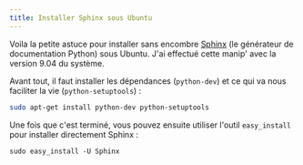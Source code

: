 ```yaml
--- 
title: Installer Sphinx sous Ubuntu
---
```


Voila la petite astuce pour installer sans encombre
[Sphinx](http://sphinx.pocoo.org/) (le générateur de documentation Python) sous
Ubuntu. J'ai effectué cette manip' avec la version 9.04 du système.

Avant tout, il faut installer les dépendances (`python-dev`) et ce qui va nous
faciliter la vie (`python-setuptools`) :

~~~ bash
sudo apt-get install python-dev python-setuptools
~~~

Une fois que c'est terminé, vous pouvez ensuite utiliser l'outil `easy_install`
pour installer directement Sphinx :

`sudo easy_install -U Sphinx`
